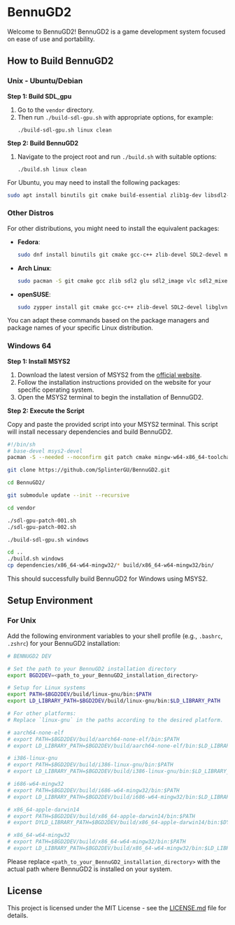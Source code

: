 # BennuGD2

Welcome to BennuGD2! BennuGD2 is a game development system focused on ease of use and portability.

## How to Build BennuGD2

### Unix - Ubuntu/Debian

**Step 1: Build SDL_gpu**

1. Go to the `vendor` directory.
2. Then run `./build-sdl-gpu.sh` with appropriate options, for example:
   ```
   ./build-sdl-gpu.sh linux clean
   ```

**Step 2: Build BennuGD2**

1. Navigate to the project root and run `./build.sh` with suitable options:
   ```
   ./build.sh linux clean
   ```

For Ubuntu, you may need to install the following packages:

```bash
sudo apt install binutils git cmake build-essential zlib1g-dev libsdl2-dev libglu1-mesa-dev libsdl2-image-dev libvlc-dev libsdl2-mixer-dev
```

### Other Distros

For other distributions, you might need to install the equivalent packages:

- **Fedora**:
  ```bash
  sudo dnf install binutils git cmake gcc-c++ zlib-devel SDL2-devel mesa-libGLU-devel SDL2_image-devel libvlc-devel SDL2_mixer-devel
  ```

- **Arch Linux**:
  ```bash
  sudo pacman -S git cmake gcc zlib sdl2 glu sdl2_image vlc sdl2_mixer
  ```

- **openSUSE**:
  ```bash
  sudo zypper install git cmake gcc-c++ zlib-devel SDL2-devel libglvnd-devel libSDL2_image-devel libvlc-devel libSDL2_mixer-devel
  ```

You can adapt these commands based on the package managers and package names of your specific Linux distribution.

### Windows 64

**Step 1: Install MSYS2**

1. Download the latest version of MSYS2 from the [official website](https://www.msys2.org/).
2. Follow the installation instructions provided on the website for your specific operating system.
3. Open the MSYS2 terminal to begin the installation of BennuGD2.

**Step 2: Execute the Script**

Copy and paste the provided script into your MSYS2 terminal. This script will install necessary dependencies and build BennuGD2.

```bash
#!/bin/sh
# base-devel msys2-devel
pacman -S --needed --noconfirm git patch cmake mingw-w64-x86_64-toolchain mingw-w64-x86_64-pkg-config mingw-w64-x86_64-cmake mingw-w64-x86_64-make mingw-w64-x86_64-emacs mingw-w64-x86_64-SDL2 mingw-w64-x86_64-SDL2_image mingw-w64-x86_64-SDL2_mixer mingw-w64-x86_64-libpng mingw-w64-x86_64-zlib mingw-w64-x86_64-libogg mingw-w64-x86_64-libvorbis mingw-w64-x86_64-libtheora mingw-w64-x86_64-libmodplug mingw-w64-x86_64-libmikmod mingw-w64-x86_64-libtre-git mingw-w64-x86_64-flac mingw-w64-x86_64-openal mingw-w64-x86_64-libxml2 mingw-w64-x86_64-libjpeg-turbo mingw-w64-x86_64-libwebp

git clone https://github.com/SplinterGU/BennuGD2.git

cd BennuGD2/

git submodule update --init --recursive

cd vendor

./sdl-gpu-patch-001.sh
./sdl-gpu-patch-002.sh

./build-sdl-gpu.sh windows

cd ..
./build.sh windows
cp dependencies/x86_64-w64-mingw32/* build/x86_64-w64-mingw32/bin/
```

This should successfully build BennuGD2 for Windows using MSYS2.

## Setup Environment

### For Unix

Add the following environment variables to your shell profile (e.g., `.bashrc`, `.zshrc`) for your BennuGD2 installation:

```bash
# BENNUGD2 DEV

# Set the path to your BennuGD2 installation directory
export BGD2DEV=<path_to_your_BennuGD2_installation_directory>

# Setup for Linux systems
export PATH=$BGD2DEV/build/linux-gnu/bin:$PATH
export LD_LIBRARY_PATH=$BGD2DEV/build/linux-gnu/bin:$LD_LIBRARY_PATH

# For other platforms:
# Replace `linux-gnu` in the paths according to the desired platform.

# aarch64-none-elf
# export PATH=$BGD2DEV/build/aarch64-none-elf/bin:$PATH
# export LD_LIBRARY_PATH=$BGD2DEV/build/aarch64-none-elf/bin:$LD_LIBRARY_PATH

# i386-linux-gnu
# export PATH=$BGD2DEV/build/i386-linux-gnu/bin:$PATH
# export LD_LIBRARY_PATH=$BGD2DEV/build/i386-linux-gnu/bin:$LD_LIBRARY_PATH

# i686-w64-mingw32
# export PATH=$BGD2DEV/build/i686-w64-mingw32/bin:$PATH
# export LD_LIBRARY_PATH=$BGD2DEV/build/i686-w64-mingw32/bin:$LD_LIBRARY_PATH

# x86_64-apple-darwin14
# export PATH=$BGD2DEV/build/x86_64-apple-darwin14/bin:$PATH
# export DYLD_LIBRARY_PATH=$BGD2DEV/build/x86_64-apple-darwin14/bin:$DYLD_LIBRARY_PATH

# x86_64-w64-mingw32
# export PATH=$BGD2DEV/build/x86_64-w64-mingw32/bin:$PATH
# export LD_LIBRARY_PATH=$BGD2DEV/build/x86_64-w64-mingw32/bin:$LD_LIBRARY_PATH
```

Please replace `<path_to_your_BennuGD2_installation_directory>` with the actual path where BennuGD2 is installed on your system.

## License

This project is licensed under the MIT License - see the [LICENSE.md](LICENSE.md) file for details.

